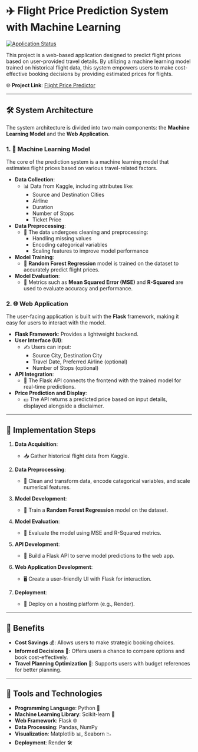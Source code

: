 # ✈️ Flight Price Prediction System with Machine Learning

[![Application Status](https://img.shields.io/website?url=https%3A%2F%2Fflight-price-predictor-m5k2.onrender.com%2F)](https://flight-price-predictor-m5k2.onrender.com/)

This project is a web-based application designed to predict flight prices based on user-provided travel details. By utilizing a machine learning model trained on historical flight data, this system empowers users to make cost-effective booking decisions by providing estimated prices for flights.

🌐 **Project Link**: [Flight Price Predictor](https://flight-price-predictor-m5k2.onrender.com/)

---

## 🛠️ System Architecture

The system architecture is divided into two main components: the **Machine Learning Model** and the **Web Application**.

### 1. 🧠 Machine Learning Model

The core of the prediction system is a machine learning model that estimates flight prices based on various travel-related factors.

- **Data Collection**: 
  - 📊 Data from Kaggle, including attributes like:
    - Source and Destination Cities
    - Airline
    - Duration
    - Number of Stops
    - Ticket Price
- **Data Preprocessing**: 
  - 🧹 The data undergoes cleaning and preprocessing:
    - Handling missing values
    - Encoding categorical variables
    - Scaling features to improve model performance
- **Model Training**: 
  - 🌲 **Random Forest Regression** model is trained on the dataset to accurately predict flight prices.
- **Model Evaluation**:
  - 🧮 Metrics such as **Mean Squared Error (MSE)** and **R-Squared** are used to evaluate accuracy and performance.

### 2. 🌐 Web Application

The user-facing application is built with the **Flask** framework, making it easy for users to interact with the model.

- **Flask Framework**: Provides a lightweight backend.
- **User Interface (UI)**:
  - ✍️ Users can input:
    - Source City, Destination City
    - Travel Date, Preferred Airline (optional)
    - Number of Stops (optional)
- **API Integration**:
  - 🔗 The Flask API connects the frontend with the trained model for real-time predictions.
- **Price Prediction and Display**:
  - 💵 The API returns a predicted price based on input details, displayed alongside a disclaimer.

---

## 📝 Implementation Steps

1. **Data Acquisition**:
   - 📥 Gather historical flight data from Kaggle.

2. **Data Preprocessing**:
   - 🧹 Clean and transform data, encode categorical variables, and scale numerical features.

3. **Model Development**:
   - 🤖 Train a **Random Forest Regression** model on the dataset.

4. **Model Evaluation**:
   - 🧮 Evaluate the model using MSE and R-Squared metrics.

5. **API Development**:
   - 🔗 Build a Flask API to serve model predictions to the web app.

6. **Web Application Development**:
   - 🖥️ Create a user-friendly UI with Flask for interaction.

7. **Deployment**:
   - 🚀 Deploy on a hosting platform (e.g., Render).

---

## 🌟 Benefits

- **Cost Savings** 💰: Allows users to make strategic booking choices.
- **Informed Decisions** 🧭: Offers users a chance to compare options and book cost-effectively.
- **Travel Planning Optimization** 📅: Supports users with budget references for better planning.

---

## 🔧 Tools and Technologies

- **Programming Language**: Python 🐍
- **Machine Learning Library**: Scikit-learn 🤖
- **Web Framework**: Flask 🌐
- **Data Processing**: Pandas, NumPy
- **Visualization**: Matplotlib 📊, Seaborn 📉
- **Deployment**: Render 🛠️
